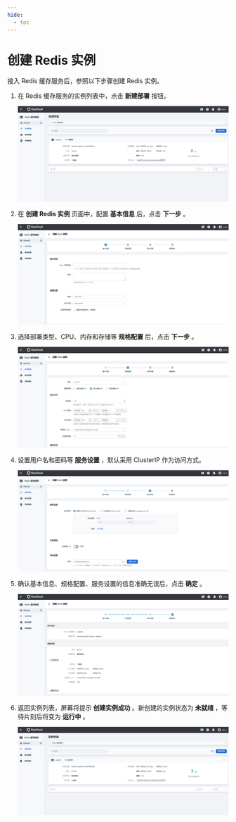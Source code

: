 ```yaml
---
hide:
  - toc
---
```


# 创建 Redis 实例

接入 Redis 缓存服务后，参照以下步骤创建 Redis 实例。

1. 在 Redis 缓存服务的实例列表中，点击 __新建部署__ 按钮。

    ![基本信息](../images/create00.png)

2. 在 __创建 Redis 实例__ 页面中，配置 __基本信息__ 后，点击 __下一步__ 。

    ![基本信息](../images/create04.png)

3. 选择部署类型、CPU、内存和存储等 __规格配置__ 后，点击 __下一步__ 。

    ![规格配置](../images/create01.png)

4. 设置用户名和密码等 __服务设置__ ，默认采用 ClusterIP 作为访问方式。

    ![服务设置](../images/create02.png)

5. 确认基本信息、规格配置、服务设置的信息准确无误后，点击 __确定__ 。

    ![确认](../images/create03.png)

6. 返回实例列表，屏幕将提示 __创建实例成功__ 。新创建的实例状态为 __未就绪__ ，等待片刻后将变为 __运行中__ 。

    ![成功创建](../images/create05.png)
